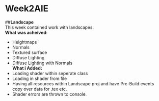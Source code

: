 # Week2AIE
##**Landscape**  
This week contained work with landscapes.  
**What was acheived:**  
* Heightmaps  
* Normals  
* Textured surface  
* Diffuse Lighting  
* Diffuse Lighting with Normals  
  **What i Added:**  
* Loading shader within seperate class  
* Loading in shader from file  
* Having all resources within Landscape.proj and have Pre-Build events copy over data for .tex etc.  
* Shader errors are thrown to console.  

